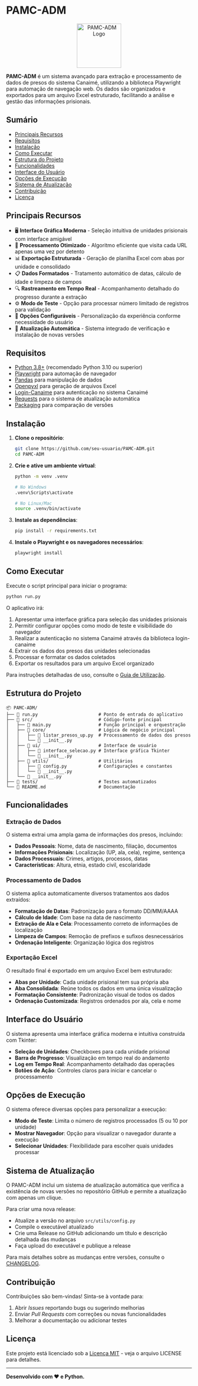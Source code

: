 # PAMC-ADM

<p align="center">
  <img src="assets/icone.ico" alt="PAMC-ADM Logo" width="120"/>
</p>

**PAMC-ADM** é um sistema avançado para extração e processamento de dados de presos do sistema Canaimé, utilizando a biblioteca Playwright para automação de navegação web. Os dados são organizados e exportados para um arquivo Excel estruturado, facilitando a análise e gestão das informações prisionais.

## Sumário

- [Principais Recursos](#principais-recursos)
- [Requisitos](#requisitos)
- [Instalação](#instalação)
- [Como Executar](#como-executar)
- [Estrutura do Projeto](#estrutura-do-projeto)
- [Funcionalidades](#funcionalidades)
- [Interface do Usuário](#interface-do-usuário)
- [Opções de Execução](#opções-de-execução)
- [Sistema de Atualização](#sistema-de-atualização)
- [Contribuição](#contribuição)
- [Licença](#licença)

## Principais Recursos

- 🖥️ **Interface Gráfica Moderna** - Seleção intuitiva de unidades prisionais com interface amigável
- 🔄 **Processamento Otimizado** - Algoritmo eficiente que visita cada URL apenas uma vez por detento
- 📊 **Exportação Estruturada** - Geração de planilha Excel com abas por unidade e consolidado
- 📋 **Dados Formatados** - Tratamento automático de datas, cálculo de idade e limpeza de campos
- 🔍 **Rastreamento em Tempo Real** - Acompanhamento detalhado do progresso durante a extração
- ⚙️ **Modo de Teste** - Opção para processar número limitado de registros para validação
- 🔧 **Opções Configuráveis** - Personalização da experiência conforme necessidade do usuário
- 🔄 **Atualização Automática** - Sistema integrado de verificação e instalação de novas versões

## Requisitos

- [Python 3.8+](https://www.python.org/) (recomendado Python 3.10 ou superior)
- [Playwright](https://playwright.dev/python/) para automação de navegador
- [Pandas](https://pandas.pydata.org/) para manipulação de dados
- [Openpyxl](https://openpyxl.readthedocs.io/) para geração de arquivos Excel
- [Login-Canaime](https://github.com/A-Assuncao/login-canaime) para autenticação no sistema Canaimé
- [Requests](https://requests.readthedocs.io/) para o sistema de atualização automática
- [Packaging](https://packaging.pypa.io/) para comparação de versões

## Instalação

1. **Clone o repositório**:
   ```bash
   git clone https://github.com/seu-usuario/PAMC-ADM.git
   cd PAMC-ADM
   ```

2. **Crie e ative um ambiente virtual**:
   ```bash
   python -m venv .venv
   
   # No Windows
   .venv\Scripts\activate
   
   # No Linux/Mac
   source .venv/bin/activate
   ```

3. **Instale as dependências**:
   ```bash
   pip install -r requirements.txt
   ```

4. **Instale o Playwright e os navegadores necessários**:
   ```bash
   playwright install
   ```

## Como Executar

Execute o script principal para iniciar o programa:

```bash
python run.py
```

O aplicativo irá:

1. Apresentar uma interface gráfica para seleção das unidades prisionais
2. Permitir configurar opções como modo de teste e visibilidade do navegador
3. Realizar a autenticação no sistema Canaimé através da biblioteca login-canaime
4. Extrair os dados dos presos das unidades selecionadas
5. Processar e formatar os dados coletados
6. Exportar os resultados para um arquivo Excel organizado

Para instruções detalhadas de uso, consulte o [Guia de Utilização](docs/README.md).

## Estrutura do Projeto

```
📦 PAMC-ADM/
├── 🚀 run.py                       # Ponto de entrada do aplicativo
├── 📂 src/                         # Código-fonte principal
│   ├── 📄 main.py                  # Função principal e orquestração
│   ├── 📂 core/                    # Lógica de negócio principal
│   │   ├── 📄 listar_presos_up.py  # Processamento de dados dos presos
│   │   └── 📄 __init__.py
│   ├── 📂 ui/                      # Interface de usuário
│   │   ├── 📄 interface_selecao.py # Interface gráfica Tkinter
│   │   └── 📄 __init__.py
│   ├── 📂 utils/                   # Utilitários
│   │   ├── 📄 config.py            # Configurações e constantes
│   │   └── 📄 __init__.py
│   └── 📄 __init__.py
├── 📂 tests/                       # Testes automatizados
└── 📄 README.md                    # Documentação
```

## Funcionalidades

### Extração de Dados

O sistema extrai uma ampla gama de informações dos presos, incluindo:

- **Dados Pessoais**: Nome, data de nascimento, filiação, documentos
- **Informações Prisionais**: Localização (UP, ala, cela), regime, sentença
- **Dados Processuais**: Crimes, artigos, processos, datas
- **Características**: Altura, etnia, estado civil, escolaridade

### Processamento de Dados

O sistema aplica automaticamente diversos tratamentos aos dados extraídos:

- **Formatação de Datas**: Padronização para o formato DD/MM/AAAA
- **Cálculo de Idade**: Com base na data de nascimento
- **Extração de Ala e Cela**: Processamento correto de informações de localização
- **Limpeza de Campos**: Remoção de prefixos e sufixos desnecessários
- **Ordenação Inteligente**: Organização lógica dos registros

### Exportação Excel

O resultado final é exportado em um arquivo Excel bem estruturado:

- **Abas por Unidade**: Cada unidade prisional tem sua própria aba
- **Aba Consolidada**: Reúne todos os dados em uma única visualização
- **Formatação Consistente**: Padronização visual de todos os dados
- **Ordenação Customizada**: Registros ordenados por ala, cela e nome

## Interface do Usuário

O sistema apresenta uma interface gráfica moderna e intuitiva construída com Tkinter:

- **Seleção de Unidades**: Checkboxes para cada unidade prisional
- **Barra de Progresso**: Visualização em tempo real do andamento
- **Log em Tempo Real**: Acompanhamento detalhado das operações
- **Botões de Ação**: Controles claros para iniciar e cancelar o processamento

## Opções de Execução

O sistema oferece diversas opções para personalizar a execução:

- **Modo de Teste**: Limita o número de registros processados (5 ou 10 por unidade)
- **Mostrar Navegador**: Opção para visualizar o navegador durante a execução
- **Selecionar Unidades**: Flexibilidade para escolher quais unidades processar

## Sistema de Atualização

O PAMC-ADM inclui um sistema de atualização automática que verifica a existência de novas versões no repositório GitHub e permite a atualização com apenas um clique.

Para criar uma nova release:
- Atualize a versão no arquivo `src/utils/config.py`
- Compile o executável atualizado
- Crie uma Release no GitHub adicionando um título e descrição detalhada das mudanças
- Faça upload do executável e publique a release

Para mais detalhes sobre as mudanças entre versões, consulte o [CHANGELOG](CHANGELOG.md).

## Contribuição

Contribuições são bem-vindas! Sinta-se à vontade para:

1. Abrir _Issues_ reportando bugs ou sugerindo melhorias
2. Enviar _Pull Requests_ com correções ou novas funcionalidades
3. Melhorar a documentação ou adicionar testes

## Licença

Este projeto está licenciado sob a [Licença MIT](LICENSE) - veja o arquivo LICENSE para detalhes.

---

**Desenvolvido com ♥ e Python.** 